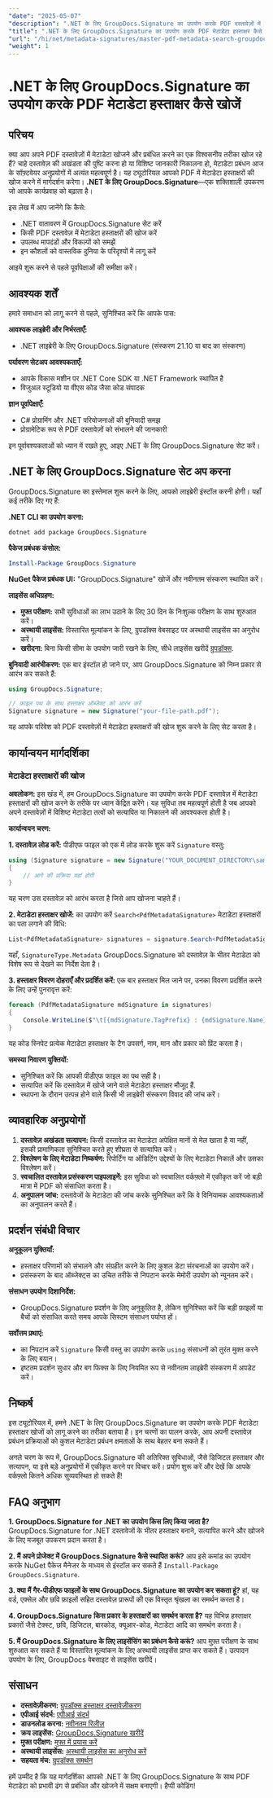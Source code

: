 ```yaml
---
"date": "2025-05-07"
"description": ".NET के लिए GroupDocs.Signature का उपयोग करके PDF दस्तावेज़ों में मेटाडेटा को कुशलतापूर्वक खोजने और प्रबंधित करने का तरीका जानें। यह मार्गदर्शिका सेटअप, खोज और व्यावहारिक अनुप्रयोगों को कवर करती है।"
"title": ".NET के लिए GroupDocs.Signature का उपयोग करके PDF मेटाडेटा हस्ताक्षर कैसे खोजें"
"url": "/hi/net/metadata-signatures/master-pdf-metadata-search-groupdocs-signature-dotnet/"
"weight": 1
---
```


# .NET के लिए GroupDocs.Signature का उपयोग करके PDF मेटाडेटा हस्ताक्षर कैसे खोजें

## परिचय

क्या आप अपने PDF दस्तावेज़ों में मेटाडेटा खोजने और प्रबंधित करने का एक विश्वसनीय तरीका खोज रहे हैं? चाहे दस्तावेज़ की अखंडता की पुष्टि करना हो या विशिष्ट जानकारी निकालना हो, मेटाडेटा प्रबंधन आज के सॉफ़्टवेयर अनुप्रयोगों में अत्यंत महत्वपूर्ण है। यह ट्यूटोरियल आपको PDF में मेटाडेटा हस्ताक्षरों की खोज करने में मार्गदर्शन करेगा। **.NET के लिए GroupDocs.Signature**—एक शक्तिशाली उपकरण जो आपके कार्यप्रवाह को बढ़ाता है।

इस लेख में आप जानेंगे कि कैसे:
- .NET वातावरण में GroupDocs.Signature सेट करें
- किसी PDF दस्तावेज़ में मेटाडेटा हस्ताक्षरों की खोज करें
- उपलब्ध मापदंडों और विकल्पों को समझें
- इन कौशलों को वास्तविक दुनिया के परिदृश्यों में लागू करें

आइये शुरू करने से पहले पूर्वापेक्षाओं की समीक्षा करें।

## आवश्यक शर्तें

हमारे समाधान को लागू करने से पहले, सुनिश्चित करें कि आपके पास:

**आवश्यक लाइब्रेरी और निर्भरताएँ:**
- .NET लाइब्रेरी के लिए GroupDocs.Signature (संस्करण 21.10 या बाद का संस्करण)

**पर्यावरण सेटअप आवश्यकताएँ:**
- आपके विकास मशीन पर .NET Core SDK या .NET Framework स्थापित है
- विजुअल स्टूडियो या वीएस कोड जैसा कोड संपादक

**ज्ञान पूर्वापेक्षाएँ:**
- C# प्रोग्रामिंग और .NET परियोजनाओं की बुनियादी समझ
- प्रोग्रामेटिक रूप से PDF दस्तावेज़ों को संभालने की जानकारी

इन पूर्वावश्यकताओं को ध्यान में रखते हुए, आइए .NET के लिए GroupDocs.Signature सेट करें।

## .NET के लिए GroupDocs.Signature सेट अप करना

GroupDocs.Signature का इस्तेमाल शुरू करने के लिए, आपको लाइब्रेरी इंस्टॉल करनी होगी। यहाँ कई तरीके दिए गए हैं:

**.NET CLI का उपयोग करना:**
```bash
dotnet add package GroupDocs.Signature
```

**पैकेज प्रबंधक कंसोल:**
```powershell
Install-Package GroupDocs.Signature
```

**NuGet पैकेज प्रबंधक UI:**
"GroupDocs.Signature" खोजें और नवीनतम संस्करण स्थापित करें।

**लाइसेंस अधिग्रहण:**
- **मुफ्त परीक्षण:** सभी सुविधाओं का लाभ उठाने के लिए 30 दिन के निःशुल्क परीक्षण के साथ शुरुआत करें।
- **अस्थायी लाइसेंस:** विस्तारित मूल्यांकन के लिए, ग्रुपडॉक्स वेबसाइट पर अस्थायी लाइसेंस का अनुरोध करें।
- **खरीदना:** बिना किसी सीमा के उपयोग जारी रखने के लिए, सीधे लाइसेंस खरीदें [ग्रुपडॉक्स](https://purchase.groupdocs.com/buy).

**बुनियादी आरंभीकरण:**
एक बार इंस्टॉल हो जाने पर, आप GroupDocs.Signature को निम्न प्रकार से आरंभ कर सकते हैं:

```csharp
using GroupDocs.Signature;

// फ़ाइल पथ के साथ हस्ताक्षर ऑब्जेक्ट को आरंभ करें
Signature signature = new Signature("your-file-path.pdf");
```

यह आपके परिवेश को PDF दस्तावेज़ों में मेटाडेटा हस्ताक्षरों की खोज शुरू करने के लिए सेट करता है।

## कार्यान्वयन मार्गदर्शिका

### मेटाडेटा हस्ताक्षरों की खोज

**अवलोकन:**
इस खंड में, हम GroupDocs.Signature का उपयोग करके PDF दस्तावेज़ में मेटाडेटा हस्ताक्षरों की खोज करने के तरीके पर ध्यान केंद्रित करेंगे। यह सुविधा तब महत्वपूर्ण होती है जब आपको अपने दस्तावेज़ों में विशिष्ट मेटाडेटा तत्वों को सत्यापित या निकालने की आवश्यकता होती है।

**कार्यान्वयन चरण:**

**1. दस्तावेज़ लोड करें:**
पीडीएफ फाइल को एक में लोड करके शुरू करें `Signature` वस्तु:

```csharp
using (Signature signature = new Signature("YOUR_DOCUMENT_DIRECTORY\sample_signed_metadata.pdf"))
{
    // आगे की प्रक्रिया यहां होगी
}
```

यह चरण उस दस्तावेज़ को आरंभ करता है जिसे आप खोजना चाहते हैं।

**2. मेटाडेटा हस्ताक्षर खोजें:**
का उपयोग करें `Search<PdfMetadataSignature>` मेटाडेटा हस्ताक्षरों का पता लगाने की विधि:

```csharp
List<PdfMetadataSignature> signatures = signature.Search<PdfMetadataSignature>(SignatureType.Metadata);
```

यहाँ, `SignatureType.Metadata` GroupDocs.Signature को दस्तावेज़ के भीतर मेटाडेटा को विशेष रूप से देखने का निर्देश देता है।

**3. हस्ताक्षर विवरण दोहराएँ और प्रदर्शित करें:**
एक बार हस्ताक्षर मिल जाने पर, उनका विवरण प्रदर्शित करने के लिए उन्हें पुनरावृत्त करें:

```csharp
foreach (PdfMetadataSignature mdSignature in signatures)
{
    Console.WriteLine($"\t[{mdSignature.TagPrefix} : {mdSignature.Name}] = {mdSignature.Value} ({mdSignature.Type})");
}
```

यह कोड स्निपेट प्रत्येक मेटाडेटा हस्ताक्षर के टैग उपसर्ग, नाम, मान और प्रकार को प्रिंट करता है।

**समस्या निवारण युक्तियों:**
- सुनिश्चित करें कि आपकी पीडीएफ फाइल का पथ सही है।
- सत्यापित करें कि दस्तावेज़ में खोजे जाने वाले मेटाडेटा हस्ताक्षर मौजूद हैं.
- स्थापना के दौरान उत्पन्न होने वाले किसी भी लाइब्रेरी संस्करण विवाद की जांच करें।

## व्यावहारिक अनुप्रयोगों

1. **दस्तावेज़ अखंडता सत्यापन:** किसी दस्तावेज़ का मेटाडेटा अपेक्षित मानों से मेल खाता है या नहीं, इसकी प्रामाणिकता सुनिश्चित करते हुए शीघ्रता से सत्यापित करें।
2. **विश्लेषण के लिए मेटाडेटा निष्कर्षण:** रिपोर्टिंग या ऑडिटिंग उद्देश्यों के लिए मेटाडेटा निकालें और उसका विश्लेषण करें।
3. **स्वचालित दस्तावेज़ प्रसंस्करण पाइपलाइनें:** इस सुविधा को स्वचालित वर्कफ़्लो में एकीकृत करें जो बड़ी मात्रा में PDF को संसाधित करता है।
4. **अनुपालन जांच:** दस्तावेजों के मेटाडेटा की जांच करके सुनिश्चित करें कि वे विनियामक आवश्यकताओं का अनुपालन करते हैं।

## प्रदर्शन संबंधी विचार

**अनुकूलन युक्तियाँ:**
- हस्ताक्षर परिणामों को संभालने और संग्रहीत करने के लिए कुशल डेटा संरचनाओं का उपयोग करें।
- प्रसंस्करण के बाद ऑब्जेक्ट्स का उचित तरीके से निपटान करके मेमोरी उपयोग को न्यूनतम करें।

**संसाधन उपयोग दिशानिर्देश:**
- GroupDocs.Signature प्रदर्शन के लिए अनुकूलित है, लेकिन सुनिश्चित करें कि बड़ी फ़ाइलों या बैचों को संसाधित करते समय आपके सिस्टम संसाधन पर्याप्त हों।

**सर्वोत्तम प्रथाएं:**
- का निपटान करें `Signature` किसी वस्तु का उपयोग करके `using` संसाधनों को तुरंत मुक्त करने के लिए बयान।
- इष्टतम प्रदर्शन सुधार और बग फिक्स के लिए नियमित रूप से नवीनतम लाइब्रेरी संस्करण में अपडेट करें।

## निष्कर्ष

इस ट्यूटोरियल में, हमने .NET के लिए GroupDocs.Signature का उपयोग करके PDF मेटाडेटा हस्ताक्षर खोजों को लागू करने का तरीका बताया है। इन चरणों का पालन करके, आप अपनी दस्तावेज़ प्रबंधन प्रक्रियाओं को कुशल मेटाडेटा प्रबंधन क्षमताओं के साथ बेहतर बना सकते हैं।

अगले चरण के रूप में, GroupDocs.Signature की अतिरिक्त सुविधाओं, जैसे डिजिटल हस्ताक्षर और सत्यापन, या इसे बड़े अनुप्रयोगों में एकीकृत करने पर विचार करें। प्रयोग शुरू करें और देखें कि आपके वर्कफ़्लो कितने अधिक सुव्यवस्थित हो सकते हैं!

## FAQ अनुभाग

**1. GroupDocs.Signature for .NET का उपयोग किस लिए किया जाता है?**
GroupDocs.Signature for .NET दस्तावेजों के भीतर हस्ताक्षर बनाने, सत्यापित करने और खोजने के लिए मजबूत उपकरण प्रदान करता है।

**2. मैं अपने प्रोजेक्ट में GroupDocs.Signature कैसे स्थापित करूं?**
आप इसे कमांड का उपयोग करके NuGet पैकेज मैनेजर के माध्यम से इंस्टॉल कर सकते हैं `Install-Package GroupDocs.Signature`.

**3. क्या मैं गैर-पीडीएफ फाइलों के साथ GroupDocs.Signature का उपयोग कर सकता हूं?**
हां, यह वर्ड, एक्सेल और छवि फ़ाइलों सहित दस्तावेज़ प्रारूपों की एक विस्तृत श्रृंखला का समर्थन करता है।

**4. GroupDocs.Signature किस प्रकार के हस्ताक्षरों का समर्थन करता है?**
यह विभिन्न हस्ताक्षर प्रकारों जैसे टेक्स्ट, छवि, डिजिटल, बारकोड, क्यूआर-कोड, मेटाडेटा आदि का समर्थन करता है।

**5. मैं GroupDocs.Signature के लिए लाइसेंसिंग का प्रबंधन कैसे करूं?**
आप मुफ़्त परीक्षण के साथ शुरुआत कर सकते हैं या विस्तारित मूल्यांकन के लिए अस्थायी लाइसेंस प्राप्त कर सकते हैं। उत्पादन उपयोग के लिए, GroupDocs वेबसाइट से लाइसेंस खरीदें।

## संसाधन

- **दस्तावेज़ीकरण:** [ग्रुपडॉक्स हस्ताक्षर दस्तावेज़ीकरण](https://docs.groupdocs.com/signature/net/)
- **एपीआई संदर्भ:** [एपीआई संदर्भ](https://reference.groupdocs.com/signature/net/)
- **डाउनलोड करना:** [नवीनतम रिलीज़](https://releases.groupdocs.com/signature/net/)
- **क्रय लाइसेंस:** [GroupDocs.Signature खरीदें](https://purchase.groupdocs.com/buy)
- **मुफ्त परीक्षण:** [मुफ्त में प्रयास करें](https://releases.groupdocs.com/signature/net/)
- **अस्थायी लाइसेंस:** [अस्थायी लाइसेंस का अनुरोध करें](https://purchase.groupdocs.com/temporary-license/)
- **सहयता मंच:** [ग्रुपडॉक्स समर्थन](https://forum.groupdocs.com/c/signature/)

हमें उम्मीद है कि यह मार्गदर्शिका आपको .NET के लिए GroupDocs.Signature के साथ PDF मेटाडेटा को प्रभावी ढंग से प्रबंधित और खोजने में सक्षम बनाएगी। हैप्पी कोडिंग!